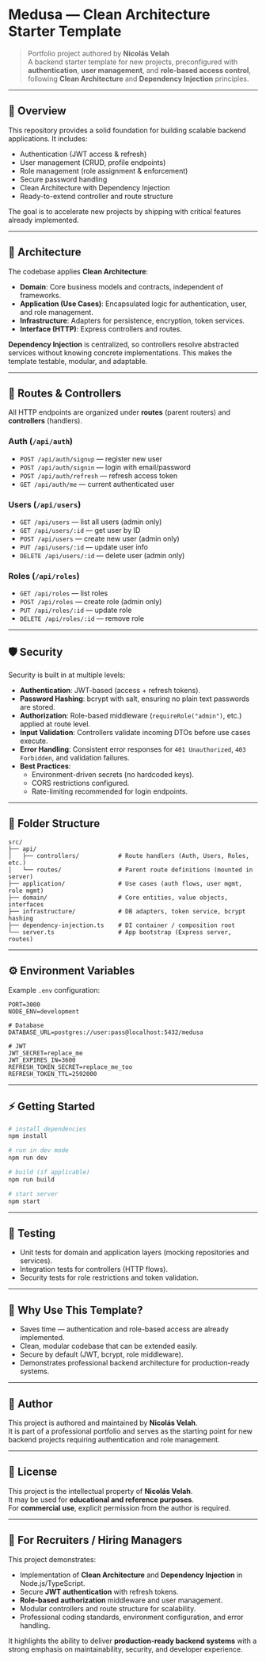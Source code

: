 # Medusa — Clean Architecture Starter Template

> Portfolio project authored by **Nicolás Velah**  
> A backend starter template for new projects, preconfigured with **authentication**, **user management**, and **role-based access control**, following **Clean Architecture** and **Dependency Injection** principles.

---

## 🚀 Overview

This repository provides a solid foundation for building scalable backend applications. It includes:

- Authentication (JWT access & refresh)  
- User management (CRUD, profile endpoints)  
- Role management (role assignment & enforcement)  
- Secure password handling  
- Clean Architecture with Dependency Injection  
- Ready-to-extend controller and route structure  

The goal is to accelerate new projects by shipping with critical features already implemented.

---

## 🧱 Architecture

The codebase applies **Clean Architecture**:

- **Domain**: Core business models and contracts, independent of frameworks.  
- **Application (Use Cases)**: Encapsulated logic for authentication, user, and role management.  
- **Infrastructure**: Adapters for persistence, encryption, token services.  
- **Interface (HTTP)**: Express controllers and routes.  

**Dependency Injection** is centralized, so controllers resolve abstracted services without knowing concrete implementations. This makes the template testable, modular, and adaptable.

---

## 🔌 Routes & Controllers

All HTTP endpoints are organized under **routes** (parent routers) and **controllers** (handlers).  

### Auth (`/api/auth`)
- `POST /api/auth/signup` — register new user  
- `POST /api/auth/signin` — login with email/password  
- `POST /api/auth/refresh` — refresh access token  
- `GET /api/auth/me` — current authenticated user  

### Users (`/api/users`)
- `GET /api/users` — list all users (admin only)  
- `GET /api/users/:id` — get user by ID  
- `POST /api/users` — create new user (admin only)  
- `PUT /api/users/:id` — update user info  
- `DELETE /api/users/:id` — delete user (admin only)  

### Roles (`/api/roles`)
- `GET /api/roles` — list roles  
- `POST /api/roles` — create role (admin only)  
- `PUT /api/roles/:id` — update role  
- `DELETE /api/roles/:id` — remove role  

---

## 🛡️ Security

Security is built in at multiple levels:

- **Authentication**: JWT-based (access + refresh tokens).  
- **Password Hashing**: bcrypt with salt, ensuring no plain text passwords are stored.  
- **Authorization**: Role-based middleware (`requireRole("admin")`, etc.) applied at route level.  
- **Input Validation**: Controllers validate incoming DTOs before use cases execute.  
- **Error Handling**: Consistent error responses for `401 Unauthorized`, `403 Forbidden`, and validation failures.  
- **Best Practices**: 
  - Environment-driven secrets (no hardcoded keys).  
  - CORS restrictions configured.  
  - Rate-limiting recommended for login endpoints.  

---

## 📁 Folder Structure

```
src/
├── api/
│   ├── controllers/           # Route handlers (Auth, Users, Roles, etc.)
│   └── routes/                # Parent route definitions (mounted in server)
├── application/               # Use cases (auth flows, user mgmt, role mgmt)
├── domain/                    # Core entities, value objects, interfaces
├── infrastructure/            # DB adapters, token service, bcrypt hashing
├── dependency-injection.ts    # DI container / composition root
└── server.ts                  # App bootstrap (Express server, routes)
```

---

## ⚙️ Environment Variables

Example `.env` configuration:

```
PORT=3000
NODE_ENV=development

# Database
DATABASE_URL=postgres://user:pass@localhost:5432/medusa

# JWT
JWT_SECRET=replace_me
JWT_EXPIRES_IN=3600
REFRESH_TOKEN_SECRET=replace_me_too
REFRESH_TOKEN_TTL=2592000
```

---

## ⚡ Getting Started

```bash
# install dependencies
npm install

# run in dev mode
npm run dev

# build (if applicable)
npm run build

# start server
npm start
```

---

## 🧪 Testing

- Unit tests for domain and application layers (mocking repositories and services).  
- Integration tests for controllers (HTTP flows).  
- Security tests for role restrictions and token validation.  

---

## 🎯 Why Use This Template?

- Saves time — authentication and role-based access are already implemented.  
- Clean, modular codebase that can be extended easily.  
- Secure by default (JWT, bcrypt, role middleware).  
- Demonstrates professional backend architecture for production-ready systems.  

---

## 👤 Author

This project is authored and maintained by **Nicolás Velah**.  
It is part of a professional portfolio and serves as the starting point for new backend projects requiring authentication and role management.

---

## 📜 License

This project is the intellectual property of **Nicolás Velah**.  
It may be used for **educational and reference purposes**.  
For **commercial use**, explicit permission from the author is required.

---

## 🤝 For Recruiters / Hiring Managers

This project demonstrates:

- Implementation of **Clean Architecture** and **Dependency Injection** in Node.js/TypeScript.  
- Secure **JWT authentication** with refresh tokens.  
- **Role-based authorization** middleware and user management.  
- Modular controllers and route structure for scalability.  
- Professional coding standards, environment configuration, and error handling.  

It highlights the ability to deliver **production-ready backend systems** with a strong emphasis on maintainability, security, and developer experience.  

